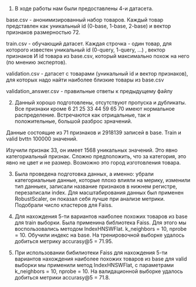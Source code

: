 1) В ходе работы нам были предоставлены 4-и датасета.

base.csv - анонимизированный набор товаров. Каждый товар представлен как уникальный id (0-base, 1-base, 2-base) и вектор признаков размерностью 72.

train.csv - обучающий датасет. Каждая строчка - один товар, для которого известен уникальный id (0-query, 1-query, …) , вектор признаков И id товара из base.csv, который максимально похож на него (по мнению экспертов).

validation.csv - датасет с товарами (уникальный id и вектор признаков), для которых надо найти наиболее близкие товары из base.csv

validation_answer.csv - правильные ответы к предыдущему файлу

2) Данный хорошо подготовлены, отсутствуют пропуска и дубликаты. Все признаки кроме 6 21 25 33 44 59 65 70 имеют нормальное распределение. Встречаются как отрицальные, так и положительные, большой разброс зрначений.

Данные состоящие из 71 признаков и 2918139 записей в base. Train и valid bvttn 100000 значений.

Изучили признак 33, он имеет 1568 уникальных значений. Это явно категориальный признак. Сложно предположить, что за категория, это явно не цвет и не размер. Возможно это город изготовления товара.

3) Была проведена подготовка данных, а именно: убрали категориальные данные, которые плохо влияли на мерику, изменили тип данныех, записали название признаков в нижнем регистре, перезаписали index. Для масштабирования данных был применен RobustScaler, он показал себя лучше при анализе метрики. Подобрали число кластеров для Faiss.

4) Для нахождения 5-ти вариантов наиболее похожих товаров из base для train выборки. Была применина библиотека Faiss. Для этого мы воспользовались методом IndexHNSWFlat. k_neighbors = 10, nprobe = 10. Обучили индекс на base. На тренировочной выборке удалось добиться метрику accurasy@5 = 71.95.

5) При использовании бибилиотеки Faiss для нахождения 5-ти вариантов нахождения наиболее похожих товаров из base для valid выборки мы применили метод IndexHNSWFlat, с параметрами k_neighbors = 10, nprobe = 10. На валидационной выборке удалось добиться метрики accurasy@5 = 71.8.

​

